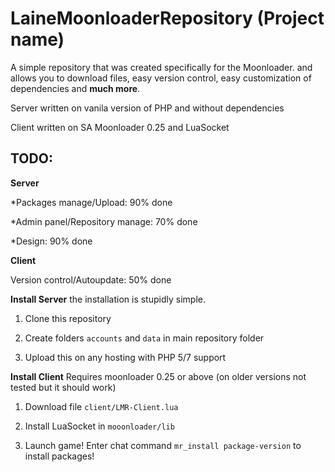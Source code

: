 LaineMoonloaderRepository (Project name)
=======
A simple repository that was created specifically for the Moonloader. and allows you to download files, easy version control, easy customization of dependencies and **much more**.

Server written on vanila version of PHP and without dependencies

Client written on SA Moonloader 0.25 and LuaSocket
## TODO:
**Server**

*Packages manage/Upload: 90% done

*Admin panel/Repository manage: 70% done

*Design: 90% done


**Client**

Version control/Autoupdate: 50% done

**Install Server**
the installation is stupidly simple.

1. Clone this repository

2. Create folders ``accounts`` and ``data`` in main repository folder

3. Upload this on any hosting with PHP 5/7 support

**Install Client** 
Requires moonloader 0.25 or above (on older versions not tested but it should work)

1. Download file ``client/LMR-Client.lua``

2. Install LuaSocket in ``mooonloader/lib``

3. Launch game! Enter chat command `mr_install package-version` to install packages!
